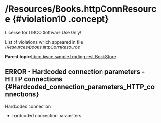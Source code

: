 # /Resources/Books.httpConnResource {#violation10 .concept}

License for TIBCO Software Use Only!

List of violations which appeared in file */Resources/Books.httpConnResource*

**Parent topic:**[tibco.bwce.sample.binding.rest.BookStore](../../../qa/projects/tibco.bwce.sample.binding.rest.BookStore.md)

## ERROR - Hardcoded connection parameters - HTTP connections {#Hardcoded_connection_parameters_HTTP_connections}

Hardcoded connection

-   hardcoded connection parameters

